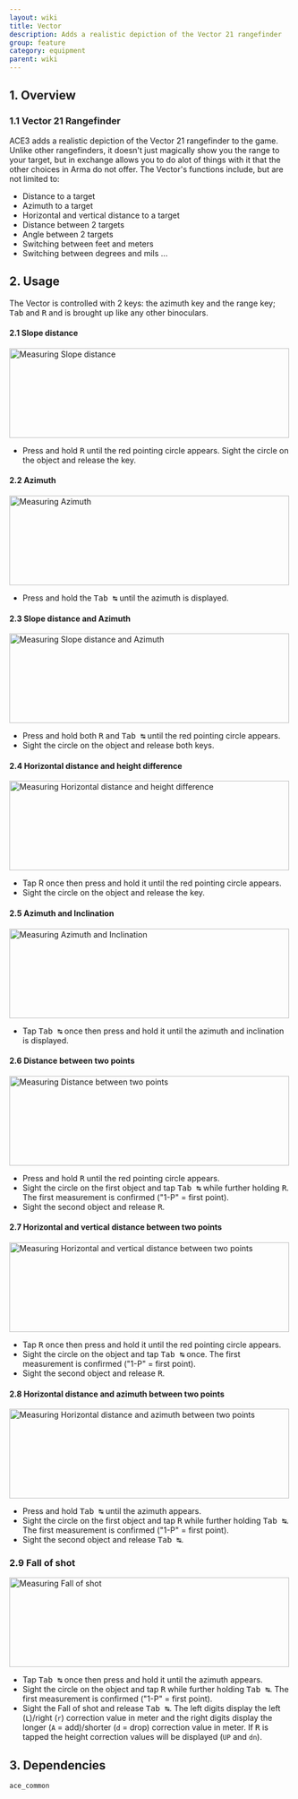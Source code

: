```yaml
---
layout: wiki
title: Vector
description: Adds a realistic depiction of the Vector 21 rangefinder
group: feature
category: equipment
parent: wiki
---
```


## 1. Overview

### 1.1 Vector 21 Rangefinder
ACE3 adds a realistic depiction of the Vector 21 rangefinder to the game. Unlike other rangefinders, it doesn't just magically show you the range to your target, but in exchange allows you to do alot of things with it that the other choices in Arma do not offer. The Vector's functions include, but are not limited to:

- Distance to a target
- Azimuth to a target
- Horizontal and vertical distance to a target
- Distance between 2 targets
- Angle between 2 targets
- Switching between feet and meters
- Switching between degrees and mils
...

## 2. Usage

The Vector is controlled with 2 keys: the azimuth key and the range key; <kbd>Tab</kbd> and <kbd>R</kbd> and is brought up like any other binoculars.

#### 2.1 Slope distance
<img src="{{ site.baseurl }}/img/wiki/user/vector1.jpg" width="500" height="160" alt="Measuring Slope distance" />

- Press and hold <kbd>R</kbd> until the red pointing circle appears. Sight the circle on the object and release the key.

#### 2.2 Azimuth
<img src="{{ site.baseurl }}/img/wiki/user/vector2.jpg" width="500" height="160" alt="Measuring Azimuth" />

- Press and hold the <kbd>Tab&nbsp;↹</kbd> until the azimuth is displayed.

#### 2.3 Slope distance and Azimuth
<img src="{{ site.baseurl }}/img/wiki/user/vector3.jpg" width="500" height="160" alt="Measuring Slope distance and Azimuth" />

- Press and hold both <kbd>R</kbd> and <kbd>Tab&nbsp;↹</kbd> until the red pointing circle appears. 
- Sight the circle on the object and release both keys.

#### 2.4 Horizontal distance and height difference
<img src="{{ site.baseurl }}/img/wiki/user/vector4.jpg" width="500" height="160" alt="Measuring Horizontal distance and height difference"/>

- Tap <kb>R</kbd> once then press and hold it until the red pointing circle appears. 
- Sight the circle on the object and release the key.

#### 2.5 Azimuth and Inclination
<img src="{{ site.baseurl }}/img/wiki/user/vector5.jpg" width="500" height="160" alt="Measuring Azimuth and Inclination"/>

- Tap <kbd>Tab&nbsp;↹</kbd> once then press and hold it until the azimuth and inclination is displayed.

#### 2.6 Distance between two points
<img src="{{ site.baseurl }}/img/wiki/user/vector6.jpg" width="500" height="160" alt="Measuring Distance between two points"/>

- Press and hold <kbd>R</kbd> until the red pointing circle appears.
- Sight the circle on the first object and tap <kbd>Tab&nbsp;↹</kbd> while further holding <kbd>R</kbd>. The first measurement is confirmed ("1-P" = first point). 
- Sight the second object and release <kbd>R</kbd>.

#### 2.7 Horizontal and vertical distance between two points
<img src="{{ site.baseurl }}/img/wiki/user/vector7.jpg" width="500" height="160" alt="Measuring Horizontal and vertical distance between two points"/>

- Tap <kbd>R</kbd> once then press and hold it until the red pointing circle appears. 
- Sight the circle on the object and tap <kbd>Tab&nbsp;↹</kbd> once. The first measurement is confirmed ("1-P" = first point). 
- Sight the second object and release <kbd>R</kbd>.

#### 2.8 Horizontal distance and azimuth between two points
<img src="{{ site.baseurl }}/img/wiki/user/vector8.jpg" width="500" height="160" alt="Measuring Horizontal distance and azimuth between two points"/>

- Press and hold <kbd>Tab&nbsp;↹</kbd> until the azimuth appears. 
- Sight the circle on the first object and tap <kbd>R</kbd> while further holding <kbd>Tab&nbsp;↹</kbd>. The first measurement is confirmed ("1-P" = first point). 
- Sight the second object and release <kbd>Tab&nbsp;↹</kbd>.

### 2.9 Fall of shot
<img src="{{ site.baseurl }}/img/wiki/user/vector9.jpg" width="500" height="160" alt="Measuring Fall of shot"/>

- Tap <kbd>Tab&nbsp;↹</kbd> once then press and hold it until the azimuth appears. 
- Sight the circle on the object and tap <kbd>R</kbd> while further holding <kbd>Tab&nbsp;↹</kbd>. The first measurement is confirmed ("1-P" = first point). 
- Sight the Fall of shot and release <kbd>Tab&nbsp;↹</kbd>. The left digits display the left (`L`)/right (`r`) correction value in meter and the right digits display the longer (`A` = add)/shorter (`d` = drop) correction value in meter. If <kbd>R</kbd> is tapped the height correction values will be displayed (`UP` and `dn`).

## 3. Dependencies

`ace_common`
